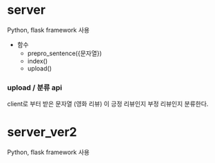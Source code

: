 # server
Python, flask framework 사용
* 함수
    - prepro_sentence({문자열})
    - index()
    - upload()

### upload / 분류 api
client로 부터 받은 문자열 (영화 리뷰) 이 긍정 리뷰인지 부정 리뷰인지 분류한다.

# server_ver2
Python, flask framework 사용